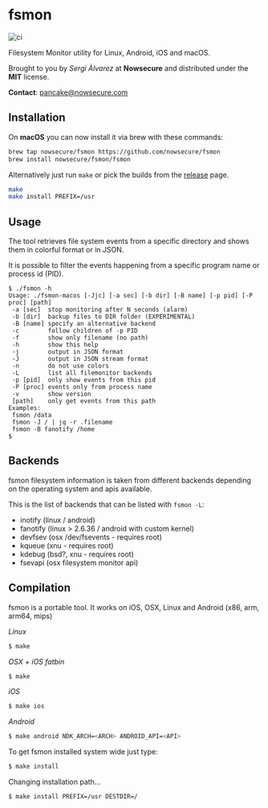 # fsmon

![ci](https://github.com/nowsecure/fsmon/actions/workflows/ci.yml/badge.svg?branch=master)

Filesystem Monitor utility for Linux, Android, iOS and macOS.

Brought to you by *Sergi Àlvarez* at **Nowsecure** and distributed under the **MIT** license.

**Contact**: pancake@nowsecure.com

## Installation

On **macOS** you can now install it via brew with these commands:

```bash
brew tap nowsecure/fsmon https://github.com/nowsecure/fsmon
brew install nowsecure/fsmon/fsmon
```

Alternatively just run `make` or pick the builds from the [release](https://github.com/nowsecure/fsmon/releases) page.

```bash
make
make install PREFIX=/usr
```

## Usage

The tool retrieves file system events from a specific directory and shows them in colorful format or in JSON.

It is possible to filter the events happening from a specific program name or process id (PID).

```console
$ ./fsmon -h
Usage: ./fsmon-macos [-Jjc] [-a sec] [-b dir] [-B name] [-p pid] [-P proc] [path]
 -a [sec]  stop monitoring after N seconds (alarm)
 -b [dir]  backup files to DIR folder (EXPERIMENTAL)
 -B [name] specify an alternative backend
 -c        follow children of -p PID
 -f        show only filename (no path)
 -h        show this help
 -j        output in JSON format
 -J        output in JSON stream format
 -n        do not use colors
 -L        list all filemonitor backends
 -p [pid]  only show events from this pid
 -P [proc] events only from process name
 -v        show version
 [path]    only get events from this path
Examples:
 fsmon /data
 fsmon -J / | jq -r .filename
 fsmon -B fanotify /home
$
```

## Backends

fsmon filesystem information is taken from different backends depending on the operating system and apis available.

This is the list of backends that can be listed with `fsmon -L`:

* inotify (linux / android)
* fanotify (linux > 2.6.36 / android with custom kernel)
* devfsev (osx /dev/fsevents - requires root)
* kqueue (xnu - requires root)
* kdebug (bsd?, xnu - requires root)
* fsevapi (osx filesystem monitor api)

## Compilation

fsmon is a portable tool. It works on iOS, OSX, Linux and Android (x86, arm, arm64, mips)

*Linux*

```bash
$ make
```

*OSX + iOS fatbin*

```bash
$ make
```

*iOS*

```bash
$ make ios
```

*Android*

```bash
$ make android NDK_ARCH=<ARCH> ANDROID_API=<API>
```

To get fsmon installed system wide just type:

```bash
$ make install
```

Changing installation path...

```bash
$ make install PREFIX=/usr DESTDIR=/
```
